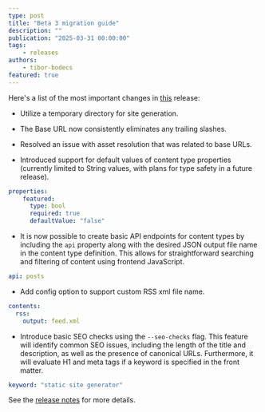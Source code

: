 ```yaml
---
type: post
title: "Beta 3 migration guide"
description: ""
publication: "2025-03-31 00:00:00"
tags: 
    - releases
authors:
    - tibor-bodecs
featured: true
---
```


Here's a list of the most important changes in [this](https://github.com/toucansites/toucan/releases/tag/1.0.0-beta.3) release:


- Utilize a temporary directory for site generation.

- The Base URL now consistently eliminates any trailing slashes.
- Resolved an issue with asset resolution that was related to base URLs.

- Introduced support for default values of content type properties (currently limited to String values, with plans for type safety in a future release).

```yml
properties:
    featured:
      type: bool
      required: true
      defaultValue: "false"
```


- It is now possible to create basic API endpoints for content types by including the `api` property along with the desired JSON output file name in the content type definition. This allows for straightforward searching and filtering of content using frontend JavaScript.

```yml
api: posts
```

- Add config option to support custom RSS xml file name.

```yml
contents:
  rss:
    output: feed.xml
```

- Introduce basic SEO checks using the `--seo-checks` flag. This feature will identify common SEO issues, including the length of the title and description, as well as the presence of canonical URLs. Furthermore, it will evaluate H1 and meta tags if a keyword is specified in the front matter.

```yml
keyword: "static site generator"
```

See the [release notes](https://github.com/toucansites/toucan/releases/tag/1.0.0-beta.2) for more details.







